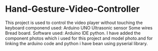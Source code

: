 # Hand-Gesture-Video-Controller
   This project is used to control the video player without touching the keyboard
 componend used:
     Arduino UNO
     Ultrasonic sensor
     Some wires
     Bread board.
 Software used:
     Arduino IDE
     python.
 I have added the component photos which i used for this project and model photo.and for linking the arduino code and python i have bean using pyserial library.
